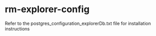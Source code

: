 # rm-explorer-config


Refer to the postgres_configuration_explorerDb.txt file for installation instructions
